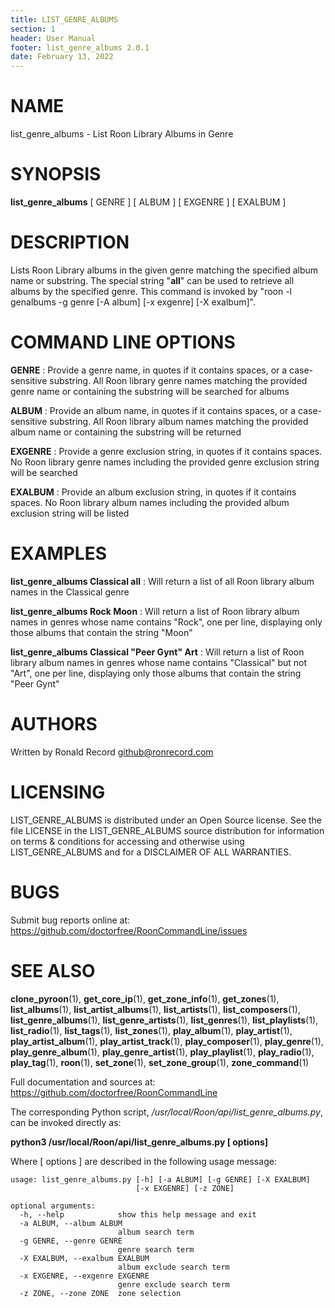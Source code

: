 ```yaml
---
title: LIST_GENRE_ALBUMS
section: 1
header: User Manual
footer: list_genre_albums 2.0.1
date: February 13, 2022
---
```

# NAME
list_genre_albums - List Roon Library Albums in Genre

# SYNOPSIS
**list_genre_albums** [ GENRE ] [ ALBUM ] [ EXGENRE ] [ EXALBUM ]

# DESCRIPTION
Lists Roon Library albums in the given genre matching the specified album name or substring. The special string "__all__" can be used to retrieve all albums by the specified genre. This command is invoked by "roon -l genalbums -g genre [-A album] [-x exgenre] [-X exalbum]".

# COMMAND LINE OPTIONS
**GENRE**
: Provide a genre name, in quotes if it contains spaces, or a case-sensitive substring. All Roon library genre names matching the provided genre name or containing the substring will be searched for albums

**ALBUM**
: Provide an album name, in quotes if it contains spaces, or a case-sensitive substring. All Roon library album names matching the provided album name or containing the substring will be returned

**EXGENRE**
: Provide a genre exclusion string, in quotes if it contains spaces. No Roon library genre names including the provided genre exclusion string will be searched

**EXALBUM**
: Provide an album exclusion string, in quotes if it contains spaces. No Roon library album names including the provided album exclusion string will be listed

# EXAMPLES
**list_genre_albums Classical __all__**
: Will return a list of all Roon library album names in the Classical genre

**list_genre_albums Rock Moon**
: Will return a list of Roon library album names in genres whose name contains "Rock", one per line, displaying only those albums that contain the string "Moon"

**list_genre_albums Classical "Peer Gynt" Art**
: Will return a list of Roon library album names in genres whose name contains "Classical" but not "Art", one per line, displaying only those albums that contain the string "Peer Gynt"

# AUTHORS
Written by Ronald Record github@ronrecord.com

# LICENSING
LIST_GENRE_ALBUMS is distributed under an Open Source license.
See the file LICENSE in the LIST_GENRE_ALBUMS source distribution
for information on terms &amp; conditions for accessing and
otherwise using LIST_GENRE_ALBUMS and for a DISCLAIMER OF ALL WARRANTIES.

# BUGS
Submit bug reports online at: https://github.com/doctorfree/RoonCommandLine/issues

# SEE ALSO
**clone_pyroon**(1), **get_core_ip**(1), **get_zone_info**(1), **get_zones**(1), **list_albums**(1), **list_artist_albums**(1), **list_artists**(1), **list_composers**(1), **list_genre_albums**(1), **list_genre_artists**(1), **list_genres**(1), **list_playlists**(1), **list_radio**(1), **list_tags**(1), **list_zones**(1), **play_album**(1), **play_artist**(1), **play_artist_album**(1), **play_artist_track**(1), **play_composer**(1), **play_genre**(1), **play_genre_album**(1), **play_genre_artist**(1), **play_playlist**(1), **play_radio**(1), **play_tag**(1), **roon**(1), **set_zone**(1), **set_zone_group**(1), **zone_command**(1)

Full documentation and sources at: https://github.com/doctorfree/RoonCommandLine

The corresponding Python script, */usr/local/Roon/api/list_genre_albums.py*,
can be invoked directly as:

**python3 /usr/local/Roon/api/list_genre_albums.py [ options]**

Where [ options ] are described in the following usage message:

~~~~
usage: list_genre_albums.py [-h] [-a ALBUM] [-g GENRE] [-X EXALBUM]
                            [-x EXGENRE] [-z ZONE]

optional arguments:
  -h, --help            show this help message and exit
  -a ALBUM, --album ALBUM
                        album search term
  -g GENRE, --genre GENRE
                        genre search term
  -X EXALBUM, --exalbum EXALBUM
                        album exclude search term
  -x EXGENRE, --exgenre EXGENRE
                        genre exclude search term
  -z ZONE, --zone ZONE  zone selection
~~~~
